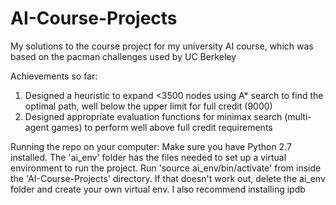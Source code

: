 # AI-Course-Projects
My solutions to the course project for my university AI course, which was based on the pacman challenges used by UC Berkeley

Achievements so far:
1. Designed a heuristic to expand <3500 nodes using A* search to find the optimal path, well below the upper limit for full credit (9000) 
2. Designed appropriate evaluation functions for minimax search (multi-agent games) to perform well above full credit requirements

Running the repo on your computer:
Make sure you have Python 2.7 installed. The 'ai_env' folder has the files needed to set up a virtual environment to run the project. Run 'source ai_env/bin/activate' from inside the 'AI-Course-Projects' directory. If that doesn't work out, delete the ai_env folder and create your own virtual env. I also recommend installing ipdb
